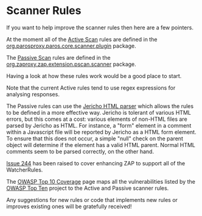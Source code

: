 # Scanner Rules

If you want to help improve the scanner rules then here are a few pointers.

At the moment all of the [Active Scan](HelpStartConceptsAscan) rules are defined in the [org.parosproxy.paros.core.scanner.plugin](http://code.google.com/p/zaproxy/source/browse/#svn/trunk/src/org/parosproxy/paros/core/scanner/plugin) package.

The [Passive Scan](HelpStartConceptsPscan) rules are defined in the [org.zaproxy.zap.extension.pscan.scanner](http://code.google.com/p/zaproxy/source/browse/#svn%2Ftrunk%2Fsrc%2Forg%2Fzaproxy%2Fzap%2Fextension%2Fpscan%2Fscanner) package.

Having a look at how these rules work would be a good place to start.

Note that the current Active rules tend to use regex expressions for analysing responses.

The Passive rules can use the [Jericho HTML parser](http://jericho.htmlparser.net/) which allows the rules to be defined in a more effective way. Jericho is tolerant of various HTML errors, but this comes at a cost: various elements of non-HTML files are parsed by Jericho as HTML.  For instance, a "form" element in a comment within a Javascript file will be reported by Jericho as a HTML form element.  To ensure that this does not occur, a simple "null" check on the parent object will determine if the element has a valid HTML parent.  Normal HTML comments seem to be parsed correctly, on the other hand.

[Issue 244](https://github.com/zaproxy/zaproxy/issues/244) has been raised to cover enhancing ZAP to support all of the WatcherRules.

The [OWASP Top 10 Coverage](OWASPTop10RisksCoverage) page maps all the vulnerabilities listed by the [OWASP Top Ten](https://www.owasp.org/index.php/Category:OWASP_Top_Ten_Project) project to the Active and Passive scanner rules.

Any suggestions for new rules or code that implements new rules or improves existing ones will be gratefully received!
